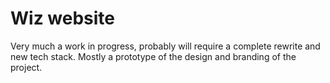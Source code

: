 # Wiz website

Very much a work in progress, probably will require a complete rewrite and new tech stack. Mostly a prototype of the design and branding of the project.
